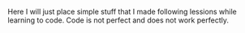 Here I will just place simple stuff that I made following lessions while learning to code.
Code is not perfect and does not work perfectly.
